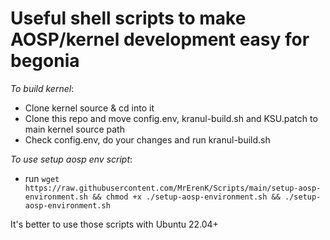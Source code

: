 # Useful shell scripts to make AOSP/kernel development easy for begonia

*To build kernel*:
- Clone kernel source & cd into it
- Clone this repo and move config.env, kranul-build.sh and KSU.patch to main kernel source path
- Check config.env, do your changes and run kranul-build.sh

*To use setup aosp env script*:
- run `wget https://raw.githubusercontent.com/MrErenK/Scripts/main/setup-aosp-environment.sh && chmod +x ./setup-aosp-environment.sh && ./setup-aosp-environment.sh`

It's better to use those scripts with Ubuntu 22.04+
